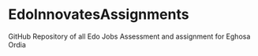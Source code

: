 # EdoInnovatesAssignments
GitHub Repository of all Edo Jobs Assessment and assignment for Eghosa Ordia
